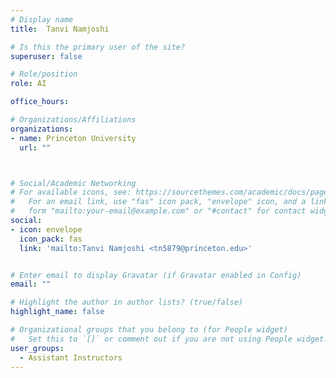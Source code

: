 ```yaml
---
# Display name
title:  Tanvi Namjoshi 

# Is this the primary user of the site?
superuser: false

# Role/position
role: AI

office_hours:

# Organizations/Affiliations
organizations:
- name: Princeton University
  url: ""



# Social/Academic Networking
# For available icons, see: https://sourcethemes.com/academic/docs/page-builder/#icons
#   For an email link, use "fas" icon pack, "envelope" icon, and a link in the
#   form "mailto:your-email@example.com" or "#contact" for contact widget.
social:
- icon: envelope
  icon_pack: fas
  link: 'mailto:Tanvi Namjoshi <tn5879@princeton.edu>'


# Enter email to display Gravatar (if Gravatar enabled in Config)
email: ""

# Highlight the author in author lists? (true/false)
highlight_name: false

# Organizational groups that you belong to (for People widget)
#   Set this to `[]` or comment out if you are not using People widget.
user_groups:
  - Assistant Instructors
---
```

